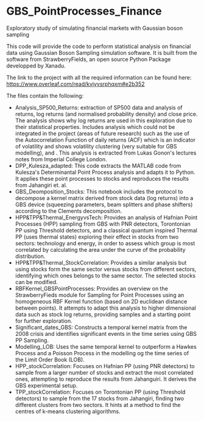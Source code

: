 # GBS_PointProcesses_Finance
Exploratory study of simulating financial  markets with Gaussian boson sampling

This code will provide the code to perform statistical analysis on financial data using Gaussian Boson Sampling simulation software. It is built from the software from StrawberryFields, an open source Python Package developped by Xanadu.

The link to the project with all the required information can be found here: https://www.overleaf.com/read/kvjyvsrphqxm#e2b352

The files contain the following:
  - Analysis_SP500_Returns: extraction of SP500 data and analysis of returns, log returns (and normalised probability density) and close price. The analysis shows why log returns are used in this exploration due to their statistical properties. Includes analysis which could not be integrated in the project (areas of future research) such as the use of the Autocorrelation Function of daily returns (ACF) which is an indicator of volatility and shows volatility clustering (very suitable for GBS modelling), and . This analysis is extracted from Lukas Gonon's lectures notes from Imperial College London.
  - DPP_Kulesza_adapted: This code extracts the MATLAB code from Kulesza's Determinantal Point Process analysis and adapts it to Python. It applies these point processes to stocks and reproduces the results from Jahangiri et. al. 
  - GBS_Deomposition_Stocks: This notebook includes the protocol to decompose a kernel matrix derived from stock data (log returns) into a GBS device (squeezing parameters, beam splitters and phase shifters) according to the Clements decomposition.
  - HPP&TPP&Thermal_EnergyvsTech: Provides an analysis of Hafnian Point Processes (HPP) sampling from GBS with PNR detectors, Torontonian PP using Threshold detectors, and a classical quantum inspired Thermal PP (uses thermal states) exploring their effect in stocks from two sectors: technology and energy, in order to assess which group is most correlated by calculating the area under the curve of the probability distribution.
  - HPP&TPP&Thermal_StockCorrelation: Provides a similar analysis but using stocks form the same sector versus stocks from different sectors, identifying which ones belongs to the same sector. The selected stocks can be modified.
  - RBFKernel_GBSPointProcesses: Provides an overview on the StrawberryFieds module for Sampling for Point Processes using an homogeneous RBF Kernel function (based on 2D euclidean distance between points). It attempts to adapt this analysis to higher dimensional data such as stock log returns, providing samples and a starting point for further exploration.
  - Significant_dates_GBS: Constructs a temporal kernel matrix from the 2008 crisis and identifies significant events in the time series using GBS PP Sampling.
  - Modelling_LOB: Uses the same temporal kernel to outperform a Hawkes Process and a Poisson Process in the modelling og the time series of the Limit Order Book (LOB).
  - HPP_stockCorrelation: Focuses on Hafnian PP (using PNR detectors) to sample from a larger number of stocks and extract the most correlated ones, attempting to reproduce the results from Jahanguiri. It derives the GBS experimental setup.
  - TPP_stockCorrelation: Focuses on Torontonian PP (using Threshold detectors) to sample from the 17 stocks from Jahangiri, finding two different clusters from two sectors. It hints at a method to find the centres of k-means clustering algorithms.
